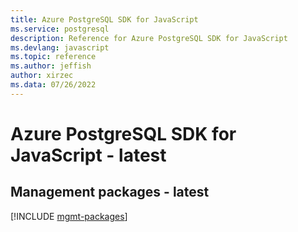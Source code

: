 ```yaml
---
title: Azure PostgreSQL SDK for JavaScript
ms.service: postgresql
description: Reference for Azure PostgreSQL SDK for JavaScript
ms.devlang: javascript
ms.topic: reference
ms.author: jeffish
author: xirzec
ms.data: 07/26/2022
---
```

# Azure PostgreSQL SDK for JavaScript - latest

## Management packages - latest
[!INCLUDE [mgmt-packages](postgresql-mgmt-index.md)]
